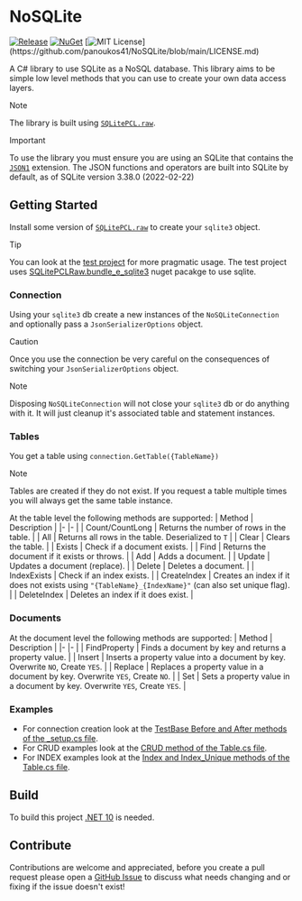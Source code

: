 # NoSQLite

[![Release](https://github.com/panoukos41/NoSQLite/actions/workflows/release.yaml/badge.svg)](https://github.com/panoukos41/NoSQLite/actions/workflows/release.yaml)
[![NuGet](https://buildstats.info/nuget/P41.NoSQLite?includePreReleases=true)](https://www.nuget.org/packages/P41.NoSQLite)
[![MIT License](https://img.shields.io/apm/l/atomic-design-ui.svg?)](https://github.com/panoukos41/NoSQLite/blob/main/LICENSE.md)

A C# library to use SQLite as a NoSQL database. This library aims to be simple low level methods that you can use to create your own data access layers.

> [!NOTE]  
> The library is built using [`SQLitePCL.raw`](https://github.com/ericsink/SQLitePCL.raw).

> [!IMPORTANT]  
> To use the library you must ensure you are using an SQLite that contains the [`JSON1`](https://www.sqlite.org/json1.html) extension. The JSON functions and operators are built into SQLite by default, as of SQLite version 3.38.0 (2022-02-22)

## Getting Started

Install some version of [`SQLitePCL.raw`](https://github.com/ericsink/SQLitePCL.raw) to create your `sqlite3` object. 

> [!TIP]  
> You can look at the [test project](./test/NoSQLite.Test/) for more pragmatic usage. The test project uses [SQLitePCLRaw.bundle_e_sqlite3](https://www.nuget.org/packages/SQLitePCLRaw.bundle_e_sqlite3) nuget pacakge to use sqlite.

### Connection

Using your `sqlite3` db create a new instances of the `NoSQLiteConnection` and optionally pass a `JsonSerializerOptions` object.

> [!CAUTION]  
> Once you use the connection be very careful on the consequences of switching your `JsonSerializerOptions` object.

> [!Note]  
> Disposing `NoSQLiteConnection` will not close your `sqlite3` db or do anything with it. It will just cleanup it's associated table and statement instances.

### Tables

You get a table using `connection.GetTable({TableName})`

> [!NOTE]  
> Tables are created if they do not exist. If you request a table multiple times you will always get the same table instance.

At the table level the following methods are supported:
| Method | Description |
|- |- |
| Count/CountLong | Returns the number of rows in the table. |
| All | Returns all rows in the table. Deserialized to `T` |
| Clear | Clears the table. |
| Exists | Check if a document exists. |
| Find | Returns the document if it exists or throws. |
| Add | Adds a document. |
| Update | Updates a document (replace). |
| Delete | Deletes a document. |
| IndexExists | Check if an index exists. |
| CreateIndex | Creates an index if it does not exists using `"{TableName}_{IndexName}"` (can also set unique flag). |
| DeleteIndex | Deletes an index if it does exist. |

### Documents

At the document level the following methods are supported:
| Method | Description |
|- |- |
| FindProperty | Finds a document by key and returns a property value. |
| Insert | Inserts a property value into a document by key. Overwrite `NO`, Create `YES`. |
| Replace | Replaces a property value in a document by key. Overwrite `YES`, Create `NO`. |
| Set | Sets a property value in a document by key. Overwrite `YES`, Create `YES`. |

### Examples

- For connection creation look at the [TestBase Before and After methods of the _setup.cs file](./test/NoSQLite.Test/_setup.cs).
- For CRUD examples look at the [CRUD method of the Table.cs file](./test/NoSQLite.Test/Table.cs).
- For INDEX examples look at the [Index and Index_Unique methods of the Table.cs file](./test/NoSQLite.Test/Table.cs).

## Build

To build this project [.NET 10](https://dotnet.microsoft.com/en-us/download/dotnet/10.0) is needed.

## Contribute

Contributions are welcome and appreciated, before you create a pull request please open a [GitHub Issue](https://github.com/panoukos41/NoSQLite/issues/new) to discuss what needs changing and or fixing if the issue doesn't exist!
